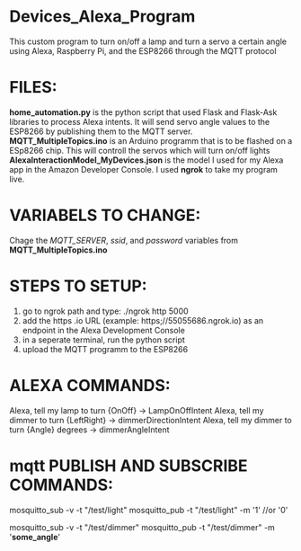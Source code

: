 # Devices_Alexa_Program
This custom program to turn on/off a lamp and turn a servo a certain angle using Alexa, Raspberry Pi, and the ESP8266 through the MQTT protocol 

# FILES: 

**home_automation.py** is the python script that used Flask and Flask-Ask libraries to process Alexa intents. It will send servo angle values to the ESP8266 by publishing them to the MQTT server.
**MQTT_MultipleTopics.ino** is an Arduino programm that is to be flashed on a ESp8266 chip. This will controll the servos which will turn on/off lights
**AlexaInteractionModel_MyDevices.json** is the model I used for my Alexa app in the Amazon Developer Console.
I used **ngrok** to take my program live. 



# VARIABELS TO CHANGE:

Chage the *MQTT_SERVER*, *ssid*, and *password* variables from **MQTT_MultipleTopics.ino**

# STEPS TO SETUP:

1) go to ngrok path and type: ./ngrok http 5000
2) add the https .io URL (example: https;//55055686.ngrok.io) as an endpoint in the Alexa Development Console 
3) in a seperate terminal, run the python script
4) upload the MQTT programm to the ESP8266

# ALEXA COMMANDS:

Alexa, tell my lamp to turn {OnOff} -> LampOnOffIntent 
Alexa, tell my dimmer to turn {LeftRight} -> dimmerDirectionIntent
Alexa, tell my dimmer to turn {Angle} degrees -> dimmerAngleIntent

# mqtt PUBLISH AND SUBSCRIBE COMMANDS:
mosquitto_sub -v -t "/test/light"
mosquitto_pub -t "/test/light" -m '1' //or '0'


mosquitto_sub -v -t "/test/dimmer"
mosquitto_pub -t "/test/dimmer" -m '__some_angle__'


